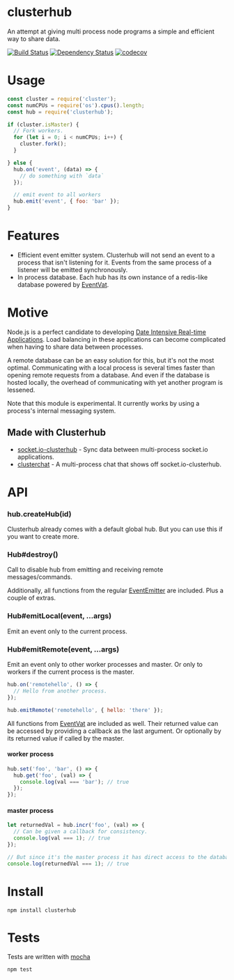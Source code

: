 # clusterhub

An attempt at giving multi process node programs a simple and efficient way to share data.

[![Build Status](https://secure.travis-ci.org/fent/clusterhub.svg)](http://travis-ci.org/fent/clusterhub)
[![Dependency Status](https://david-dm.org/fent/clusterhub.svg)](https://david-dm.org/fent/clusterhub)
[![codecov](https://codecov.io/gh/fent/clusterhub/branch/master/graph/badge.svg)](https://codecov.io/gh/fent/clusterhub)


# Usage

```js
const cluster = require('cluster');
const numCPUs = require('os').cpus().length;
const hub = require('clusterhub');

if (cluster.isMaster) {
  // Fork workers.
  for (let i = 0; i < numCPUs; i++) {
    cluster.fork();
  }

} else {
  hub.on('event', (data) => {
    // do something with `data`
  });

  // emit event to all workers
  hub.emit('event', { foo: 'bar' });
}
```

# Features

* Efficient event emitter system. Clusterhub will not send an event to a process that isn't listening for it. Events from the same process of a listener will be emitted synchronously.
* In process database. Each hub has its own instance of a redis-like database powered by [EventVat][eventvat].

# Motive

Node.js is a perfect candidate to developing [Date Intensive Real-time Applications](http://video.nextconf.eu/video/1914374/nodejs-digs-dirt-about). Load balancing in these applications can become complicated when having to share data between processes.

A remote database can be an easy solution for this, but it's not the most optimal. Communicating with a local process is several times faster than opening remote requests from a database. And even if the database is hosted locally, the overhead of communicating with yet another program is lessened.

Note that this module is experimental. It currently works by using a process's internal messaging system.

## Made with Clusterhub

* [socket.io-clusterhub](https://github.com/fent/socket.io-clusterhub) - Sync data between multi-process socket.io applications.
* [clusterchat](https://github.com/fent/clusterchat) - A multi-process chat that shows off socket.io-clusterhub.

# API

### hub.createHub(id)
Clusterhub already comes with a default global hub. But you can use this if you want to create more.

### Hub#destroy()
Call to disable hub from emitting and receiving remote messages/commands.

Additionally, all functions from the regular [EventEmitter](http://nodejs.org/docs/latest/api/events.html#events.EventEmitter) are included. Plus a couple of extras.

### Hub#emitLocal(event, ...args)
Emit an event only to the current process.

### Hub#emitRemote(event, ...args)
Emit an event only to other worker processes and master. Or only to workers if the current process is the master.

```js
hub.on('remotehello', () => {
  // Hello from another process.
});

hub.emitRemote('remotehello', { hello: 'there' });
```

All functions from [EventVat][eventvat] are included as well. Their returned value can be accessed by providing a callback as the last argument. Or optionally by its returned value if called by the master.

[eventvat]: https://github.com/hij1nx/EventVat

#### worker process

```js
hub.set('foo', 'bar', () => {
  hub.get('foo', (val) => {
    console.log(val === 'bar'); // true
  });
});
```

#### master process
```js
let returnedVal = hub.incr('foo', (val) => {
  // Can be given a callback for consistency.
  console.log(val === 1); // true
});

// But since it's the master process it has direct access to the database.
console.log(returnedVal === 1); // true
```


# Install

    npm install clusterhub


# Tests
Tests are written with [mocha](https://mochajs.org)

```bash
npm test
```
